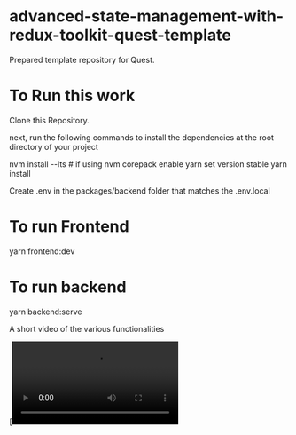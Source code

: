 # advanced-state-management-with-redux-toolkit-quest-template

Prepared template repository for Quest.

# To Run this work

Clone this Repository.

next, run the following commands to install the dependencies at the root directory of your project

nvm install --lts  # if using nvm
corepack enable
yarn set version stable
yarn install

Create .env in the packages/backend folder that matches the .env.local

# To run Frontend
yarn frontend:dev

# To run backend
yarn backend:serve

A short video of the various functionalities

[![Video Title](./video.mp4)



